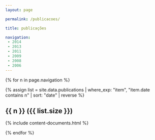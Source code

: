 ```yaml
---
layout: page

permalink: /publicacoes/

title: publicações

navigation:
 - 2014
 - 2013
 - 2011
 - 2009
 - 2008
 - 2006
---
```


{% for n in page.navigation %}

{% assign list = site.data.publications 
  | where_exp: "item", "item.date contains n"
  | sort: "date" | reverse %}

<h2 id="{{ n }}">{{ n }} ({{ list.size }})</h2>

{% include content-documents.html %}

{% endfor %}